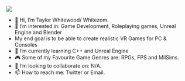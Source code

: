 ![](https://komarev.com/ghpvc/?username=whitezom7&label=PROFILE+VIEWS)

- 👋 Hi, I’m Taylor Whitewood/ Whitezom.
- 👀 I’m interested in: Game Development, Roleplaying games, Unreal Engine and Blender
- My end goal is to be able to create realistic VR Games for PC & Consoles
- 🌱 I’m currently learning C++ and Unreal Engine
- 🎮 Some of my Favourite Game Genres are: RPGs, FPS and MilSims.
- 💞️ I’m looking to collaborate on: N/A.
- 📫 How to reach me: Twitter or Email.


